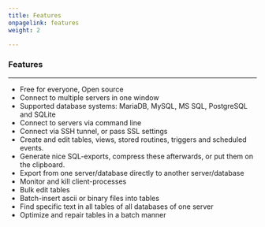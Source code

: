 ```yaml
---
title: Features
onpagelink: features
weight: 2

---
```


### **Features**
--------

- Free for everyone, Open source
- Connect to multiple servers in one window
- Supported database systems: MariaDB, MySQL, MS SQL, PostgreSQL and SQLite
- Connect to servers via command line
- Connect via SSH tunnel, or pass SSL settings
- Create and edit tables, views, stored routines, triggers and scheduled events.
- Generate nice SQL-exports, compress these afterwards, or put them on the clipboard.
- Export from one server/database directly to another server/database
- Monitor and kill client-processes
- Bulk edit tables
- Batch-insert ascii or binary files into tables
- Find specific text in all tables of all databases of one server
- Optimize and repair tables in a batch manner
 
